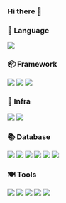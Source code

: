 ### Hi there 👋

<!--
**SsoYeon-kim/SsoYeon-kim** is a ✨ _special_ ✨ repository because its `README.md` (this file) appears on your GitHub profile.

Here are some ideas to get you started:

- 🔭 I’m currently working on ...
- 🌱 I’m currently learning ...
- 👯 I’m looking to collaborate on ...
- 🤔 I’m looking for help with ...
- 💬 Ask me about ...
- 📫 How to reach me: ...
- 😄 Pronouns: ...
- ⚡ Fun fact: ...
-->

### 🍙 Language   
<img src="https://img.shields.io/badge/Python-3776AB?&style=flat-square&logo=Python&logoColor=white"/>
   
### 📦 Framework
<img src="https://img.shields.io/badge/fastapi-009688?&style=flat-square&logo=fastapi&logoColor=white"/> <img src="https://img.shields.io/badge/flask-000000?&style=flat-square&logo=flask&logoColor=white"/> <img src="https://img.shields.io/badge/django-92E20?&style=flat-square&logo=django&logoColor=white"/>
   
### 🏡 Infra
<img src="https://img.shields.io/badge/docker-2496ED?&style=flat-square&logo=docker&logoColor=white"/> <img src="https://img.shields.io/badge/amazonec2-FF9900?&style=flat-square&logo=amazonec2&logoColor=white"/> 
   
### 📚 Database
<img src="https://img.shields.io/badge/amazonrds-527FFF?&style=flat-square&logo=amazonrds&logoColor=white"/> <img src="https://img.shields.io/badge/mongodb-47A248?&style=flat-square&logo=mongodb&logoColor=white"/> <img src="https://img.shields.io/badge/mysql-4479A1?&style=flat-square&logo=mysql&logoColor=white"/> <img src="https://img.shields.io/badge/elasticsearch-005571?&style=flat-square&logo=elasticsearch&logoColor=white"/> <img src="https://img.shields.io/badge/opensearch-005EB8?&style=flat-square&logo=opensearch&logoColor=white"/> <img src="https://img.shields.io/badge/amazons3-569A31?&style=flat-square&logo=amazons3&logoColor=white"/>
   
### 🍽 Tools
<img src="https://img.shields.io/badge/git-F05032?&style=flat-square&logo=git&logoColor=white"/> <img src="https://img.shields.io/badge/github-181717?&style=flat-square&logo=github&logoColor=white"/> <img src="https://img.shields.io/badge/gitlab-FC6D26?&style=flat-square&logo=gitlab&logoColor=white"/> <img src="https://img.shields.io/badge/slack-4A154B?&style=flat-square&logo=slack&logoColor=white"/> <img src="https://img.shields.io/badge/linux-FCC624?&style=flat-square&logo=linux&logoColor=white"/>

